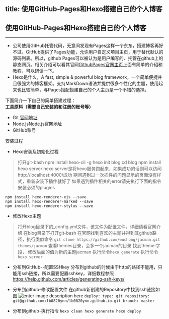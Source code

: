 title: 使用GitHub-Pages和Hexo搭建自己的个人博客
---
## 使用GitHub-Pages和Hexo搭建自己的个人博客 ##


----------

 - 公司使用GitHub托管代码，无意间发现有Pages这样一个东东，搭建博客再好不过。GitHub提供了Pages功能，允许用户自定义项目主页，用于替代默认的源码列表。所以，github Pages可以被认为是用户编写的、托管在github上的静态网页。相关介绍可以看其官网[GithubPages官网主页](https://pages.github.com/)上面有简单的介绍和教程，可以研读一下。
 - Hexo是什么，A fast, simple & powerful blog framework，一个简单便捷并且很强大的博客框架。支持MarkDown语法并提供很多个性化的主题，使用起来也比较简单，与Pages搭配搭建自己的个人主页是一个不错的选择。

下面简介一下自己的简单搭建过程：
**工具原料（需要自己安装的和注册的账号等）**

 - Git [官网地址](http://msysgit.github.io/)
 - Node.js[Node.js官网地址](https://nodejs.org/)
 - GitHub账号

安装过程

 - Hexo安装及初始化过程

>打开git-bash 
>npm install hexo-cli -g
hexo init blog
cd blog
npm install
hexo server
hexo server是将hexo服务跑起来，如果成功的话则可以访问http://localhost:4000/成功
期间遇到过一次插件的问题显示的页面没有样式，重新安装下插件就好了
如果遇到插件相关的error请先执行下面的指令安装必须的plugins

    npm install hexo-renderer-ejs --save
    npm install hexo-renderer-marked --save
    npm install hexo-renderer-stylus --save

 - 修改Hexo主题
 
> 打开blog目录下的_config.yml文件，该文件为配置文件，详细请看官网介绍
> 在blog目录下打开git-bash
> 在官网找到喜欢的主题并得到其github路径，执行类似命令
> `git clone https://github.com/wuchong/jacman.git themes/jacman`
> 查看themes目录，会多一个jacman的目录
> 找到theme:字段， 修改后面的值为新的主题jacman
> 执行命令`hexo generate`
> 执行命令`hexo server`

 

 - 分布到GitHub--配置SSHkey
 分布到github的时候由于http的路径不能用，只能用ssh链接，所以需要配置sshkey，详细教程参照
 https://help.github.com/articles/generating-ssh-keys/

 - 分布到github-修改配置文件
 在github新创建的Repository中找到ssh链接如图
 ![enter image description here](https://lh3.googleusercontent.com/33VssE6y0p4UNZkI3z9kvx60mH-efWRnq-Vrp500rg=s0 "QQ截图20150721155733.png")
`deploy:
  type: git
  repository: git@github.com:lb0820ynn/lb0820ynn.github.io.git
  branch: master`
  

 - 分布到github-执行指令
 `hexo clean
 hexo generate
 hexo deploy`

  
 

 

  
    


